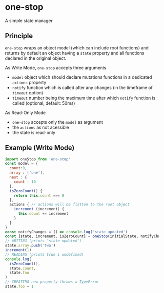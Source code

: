 # one-stop
A simple state manager

## Principle
`one-stop` wraps an object model (which can include root functions) and returns by default an object having a `state` property and all functions declared in the original object.

As Write Mode, `one-stop` accepts three arguments
- `model` object which should declare mutations functions in a dedicated `actions` property
- `notify` function which is called after any changes (in the timeframe of `timeout` option)
- `timeout` number being the maximum time after which `notify` function is called  (optional, default: 50ms)

As Read-Only Mode
- `one-stop` accepts only the `model` as argument
- the `actions` as not acessible
- the state is read-only

## Example (Write Mode)

```javascript
import oneStop from 'one-stop'
const model = {
  count:0,
  array : ['one'],
  nest : {
    count : 10
  },
  isZeroCount() {
    return this.count === 0
  },
  actions { // actions will be flatten to the root object
    increment (increment) {
      this.count += increment
    }
  }
}
const notifyChanges = () => console.log('state updated')
const {state, increment, isZeroCount} = oneStop(initialState, notifyChanges)
// WRITING (prints "state updated")
state.array.push('two')
increment(1)
// READING (prints true 1 undefined)
console.log(
  isZeroCount(),
  state.count,
  state.foo
)
// CREATING new property throws a TypeError
state.foo = 1

```